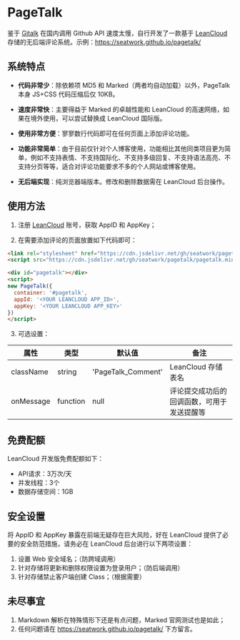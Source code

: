 # PageTalk
鉴于 [Gitalk](https://gitalk.github.io/) 在国内调用 Github API 速度太慢，自行开发了一款基于 [LeanCloud](https://leancloud.cn/) 存储的无后端评论系统。示例：https://seatwork.github.io/pagetalk/

## 系统特点

- **代码非常少**：除依赖项 MD5 和 Marked（两者均自动加载）以外，PageTalk 本身 JS+CSS 代码压缩后仅 10KB。

- **速度非常快**：主要得益于 Marked 的卓越性能和 LeanCloud 的高速网络，如果在境外使用，可以尝试替换成 LeanCloud 国际版。

- **使用非常方便**：寥寥数行代码即可在任何页面上添加评论功能。

- **功能非常简单**：由于目前仅针对个人博客使用，功能相比其他同类项目更为简单，例如不支持表情、不支持国际化、不支持多级回复、不支持语法高亮、不支持分页等等，适合对评论功能要求不多的个人网站或博客使用。

- **无后端实现**：纯浏览器端版本。修改和删除数据需在 LeanCloud 后台操作。

## 使用方法

1. 注册 [LeanCloud](https://leancloud.cn/) 账号，获取 AppID 和 AppKey；

2. 在需要添加评论的页面放置如下代码即可：

```html
<link rel="stylesheet" href="https://cdn.jsdelivr.net/gh/seatwork/pagetalk/pagetalk.min.css"/>
<script src="https://cdn.jsdelivr.net/gh/seatwork/pagetalk/pagetalk.min.js"></script>

<div id="pagetalk"></div>
<script>
new PageTalk({
  container: '#pagetalk',
  appId: '<YOUR LEANCLOUD APP_ID>',
  appKey: '<YOUR LEANCLOUD APP_KEY>'
})
</script>
```

3. 可选设置：

| 属性 | 类型 | 默认值 | 备注 |
| --- | --- | --- | --- |
| className | string | 'PageTalk_Comment' | LeanCloud 存储表名 |
| onMessage | function | null | 评论提交成功后的回调函数，可用于发送提醒等 |

## 免费配额

LeanCloud 开发版免费配额如下：
- API请求：3万次/天 
- 并发线程：3个
- 数据存储空间：1GB

## 安全设置

将 AppID 和 AppKey 暴露在前端无疑存在巨大风险，好在 LeanCloud 提供了必要的安全防范措施，请务必在 LeanCloud 后台进行以下两项设置：
1. 设置 Web 安全域名；（防跨域调用）
2. 针对存储将更新和删除权限设置为登录用户；（防后端调用）
3. 针对存储禁止客户端创建 Class；（根据需要）

## 未尽事宜

1. Markdown 解析在特殊情形下还是有点问题，Marked 官网测试也是如此；
2. 任何问题请在 https://seatwork.github.io/pagetalk/ 下方留言。
